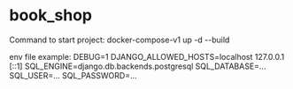 # book_shop
Command to start project:
  docker-compose-v1 up -d --build

env file example:
  DEBUG=1
  DJANGO_ALLOWED_HOSTS=localhost 127.0.0.1 [::1]
  SQL_ENGINE=django.db.backends.postgresql
  SQL_DATABASE=...
  SQL_USER=...
  SQL_PASSWORD=...
